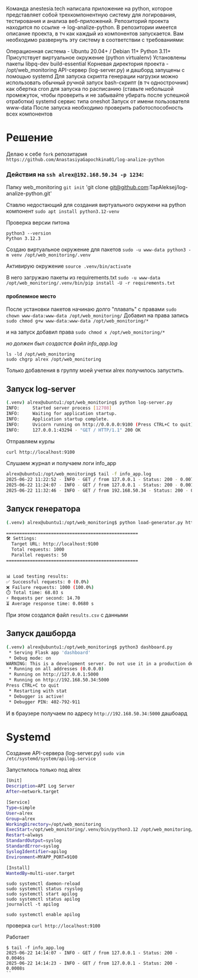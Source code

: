 Команда anestesia.tech написала приложение на python, которое представляет собой трехкомпонентную систему для логирования, тестирования и анализа веб-приложений. Репозиторий проекта находится по ссылке -> log-analize-python. В репозитории имеется описание проекта, в тч как каждый из компонентов запускается. Вам необходимо развернуть эту систему в соответствии с требованиями:

Операционная система - Ubuntu 20.04+ / Debian 11+
Python 3.11+
Присутствует виртуальное окружение (python virtualenv)
Установлены пакеты libpq-dev build-essential
Корневая директория проекта - /opt/web_monitoring
API-сервер (log-server.py) и дашборд запущены с помощью systemd
Для запуска скрипта генерации нагрузки можно использовать
обычный ручной запуск
bash-скрипт (в тч однострочник) как обертка
cron для запуска по расписанию (ставьте небольшой промежуток, чтобы проверить и не забывайте убирать после успешной отработки)
systemd сервис типа oneshot
Запуск от имени пользователя www-data
После запуска необходимо проверить работоспособность всех компонентов

# Решение
Делаю к себе `fork` репозитария `https://github.com/AnastasiyaGapochkina01/log-analize-python`

### Действия на `ssh alrex@192.168.50.34 -p 1234`:
Папку web_monitoring
`git init`
'git clone git@github.com:TapAleksej/log-analize-python.git'

Ставлю недостающий для создания виртуального окружени на python компонент
`sudo apt install python3.12-venv`

Проверка версии питона
```
python3 --version
Python 3.12.3
```


Создаю виртуальное окружение для пакетов
`sudo -u www-data python3 -m venv /opt/web_monitoring/.venv`

Активирую окружение
`source .venv/bin/activate`

В него загружаю пакеты из requirements.txt
`sudo -u www-data /opt/web_monitoring/.venv/bin/pip install -U -r requirements.txt`

#### проблемное место
После установки пакетов начинаю долго "плавать" с правами
`sudo chown www-data:www-data /opt/web_monitoring/`
Добавил на права запись
`sudo chmod g+w www-data:www-data /opt/web_monitoring/*`

и на запуск добавил права
`sudo chmod x /opt/web_monitoring/*`

*но должен был создастся файл info_app.log*
```
ls -ld /opt/web_monitoring
sudo chgrp alrex /opt/web_monitoring
```
Только добавления в группу моей учетки alrex получилось запустить.

## Запуск log-server
```bash
(.venv) alrex@ubuntu1:/opt/web_monitoring$ python log-server.py
INFO:     Started server process [12708]
INFO:     Waiting for application startup.
INFO:     Application startup complete.
INFO:     Uvicorn running on http://0.0.0.0:9100 (Press CTRL+C to quit)
INFO:     127.0.0.1:43294 - "GET / HTTP/1.1" 200 OK
```

Отправляем курлы
```bash
curl http://localhost:9100
```

Слушаем журнал и получаем логи info_app
```bash
alrex@ubuntu1:/opt/web_monitoring$ tail -f info_app.log
2025-06-22 11:22:52 - INFO - GET / from 127.0.0.1 - Status: 200 - 0.007s
2025-06-22 11:24:07 - INFO - GET / from 127.0.0.1 - Status: 200 - 0.0013s
2025-06-22 11:32:46 - INFO - GET / from 192.168.50.34 - Status: 200 - 0.016s
```

## Запуск генератора
```bash
(.venv) alrex@ubuntu1:/opt/web_monitoring$ python load-generator.py http://localhost:9100 -r 1000 -c 50

==================================================
🛠️ Settings:
  Target URL: http://localhost:9100
  Total requests: 1000
  Parallel requests: 50
==================================================


📊 Load testing results:
✅ Successful requests: 0 (0.0%)
❌ Failure requests: 1000 (100.0%)
⏱️ Total time: 68.03 s
⚡ Requests per second: 14.70
⏳ Average response time: 0.0680 s
```
При этом создался файл `results.csv` с данными

## Запуск дашборда

```bash
(.venv) alrex@ubuntu1:/opt/web_monitoring$ python3 dashboard.py
 * Serving Flask app 'dashboard'
 * Debug mode: on
WARNING: This is a development server. Do not use it in a production deployment. Use a production WSGI server instead.
 * Running on all addresses (0.0.0.0)
 * Running on http://127.0.0.1:5000
 * Running on http://192.168.50.34:5000
Press CTRL+C to quit
 * Restarting with stat
 * Debugger is active!
 * Debugger PIN: 402-792-911
```
И в браузере получаем по адресу
`http://192.168.50.34:5000` дашбоард


# Systemd
Создание API-сервера (log-server.py)
`sudo vim /etc/systemd/system/apilog.service`

Запустилось только под alrex

```bash
[Unit]
Description=API Log Server
After=network.target

[Service]
Type=simple
User=alrex
Group=alrex
WorkingDirectory=/opt/web_monitoring
ExecStart=/opt/web_monitoring/.venv/bin/python3.12 /opt/web_monitoring/log-server.py
Restart=always
StandardOutput=syslog
StandardError=syslog
SyslogIdentifier=apilog
Environment=MYAPP_PORT=9100

[Install]
WantedBy=multi-user.target
```

```
sudo systemctl daemon-reload
sudo systemctl status rsyslog
sudo systemctl start apilog
sudo systemctl status apilog
journalctl -t apilog

sudo systemctl enable apilog
```
проверка `curl http://localhost:9100`

Работает
```
$ tail -f info_app.log
2025-06-22 14:14:07 - INFO - GET / from 127.0.0.1 - Status: 200 - 0.0046s
2025-06-22 14:14:23 - INFO - GET / from 127.0.0.1 - Status: 200 - 0.0008s
``